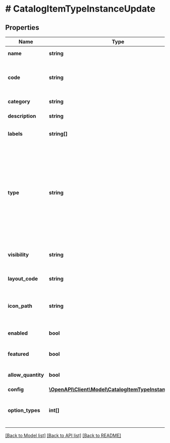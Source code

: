 # # CatalogItemTypeInstanceUpdate

## Properties

Name | Type | Description | Notes
------------ | ------------- | ------------- | -------------
**name** | **string** | Catalog Item Type name | [optional]
**code** | **string** | Useful shortcode for provisioning naming schemes and export reference. | [optional]
**category** | **string** | Catalog Item Type category | [optional]
**description** | **string** | Catalog Item Type description | [optional]
**labels** | **string[]** | Array of label strings, can be used for filtering. | [optional]
**type** | **string** | Type, &#x60;instance&#x60;, &#x60;blueprint&#x60; or &#x60;workflow&#x60;. This determines whether an Instance or App will be provisioned. Instance types require a config and blueprint requires a blueprint and appSpec, while workflow types requires a workflow and context. | [optional]
**visibility** | **string** | Visibility - Set to public to allow all tenants | [optional] [default to 'private']
**layout_code** | **string** | Identifier primarily used for Plugin Catalog Item Types | [optional]
**icon_path** | **string** | Icon Path, relative location of an icon image, eg. /assets/containers-png/nginx.png. | [optional]
**enabled** | **bool** | Can be used to enable / disable the catalog item type. | [optional] [default to true]
**featured** | **bool** | Can be used to feature the catalog item type. | [optional] [default to false]
**allow_quantity** | **bool** | Can users order more than one of this item at a time. | [optional] [default to false]
**config** | [**\OpenAPI\Client\Model\CatalogItemTypeInstanceScribe**](CatalogItemTypeInstanceScribe.md) |  | [optional]
**option_types** | **int[]** | Array of option type IDs. Only applies to type instance and blueprint. | [optional]

[[Back to Model list]](../../README.md#models) [[Back to API list]](../../README.md#endpoints) [[Back to README]](../../README.md)
